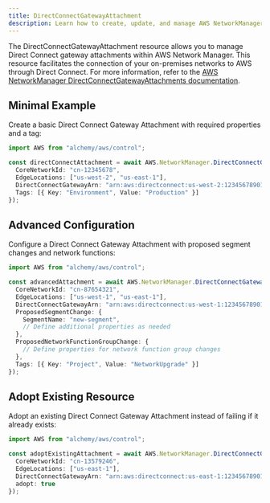 ```yaml
---
title: DirectConnectGatewayAttachment
description: Learn how to create, update, and manage AWS NetworkManager DirectConnectGatewayAttachments using Alchemy Cloud Control.
---
```



The DirectConnectGatewayAttachment resource allows you to manage Direct Connect gateway attachments within AWS Network Manager. This resource facilitates the connection of your on-premises networks to AWS through Direct Connect. For more information, refer to the [AWS NetworkManager DirectConnectGatewayAttachments documentation](https://docs.aws.amazon.com/networkmanager/latest/userguide/).

## Minimal Example

Create a basic Direct Connect Gateway Attachment with required properties and a tag:

```ts
import AWS from "alchemy/aws/control";

const directConnectAttachment = await AWS.NetworkManager.DirectConnectGatewayAttachment("basicAttachment", {
  CoreNetworkId: "cn-12345678",
  EdgeLocations: ["us-west-2", "us-east-1"],
  DirectConnectGatewayArn: "arn:aws:directconnect:us-west-2:123456789012:direct-connect-gateway/my-gateway",
  Tags: [{ Key: "Environment", Value: "Production" }]
});
```

## Advanced Configuration

Configure a Direct Connect Gateway Attachment with proposed segment changes and network functions:

```ts
import AWS from "alchemy/aws/control";

const advancedAttachment = await AWS.NetworkManager.DirectConnectGatewayAttachment("advancedAttachment", {
  CoreNetworkId: "cn-87654321",
  EdgeLocations: ["us-west-1", "us-east-1"],
  DirectConnectGatewayArn: "arn:aws:directconnect:us-west-1:123456789012:direct-connect-gateway/my-advanced-gateway",
  ProposedSegmentChange: {
    SegmentName: "new-segment",
    // Define additional properties as needed
  },
  ProposedNetworkFunctionGroupChange: {
    // Define properties for network function group changes
  },
  Tags: [{ Key: "Project", Value: "NetworkUpgrade" }]
});
```

## Adopt Existing Resource

Adopt an existing Direct Connect Gateway Attachment instead of failing if it already exists:

```ts
import AWS from "alchemy/aws/control";

const adoptExistingAttachment = await AWS.NetworkManager.DirectConnectGatewayAttachment("adoptAttachment", {
  CoreNetworkId: "cn-13579246",
  EdgeLocations: ["us-east-1"],
  DirectConnectGatewayArn: "arn:aws:directconnect:us-east-1:123456789012:direct-connect-gateway/my-existing-gateway",
  adopt: true
});
```

